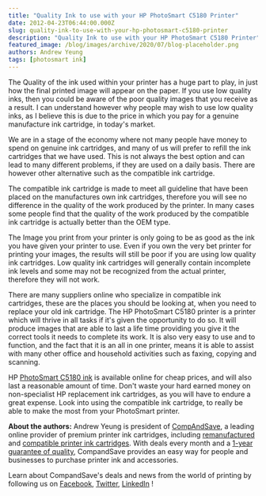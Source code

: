 ```yaml
---
title: "Quality Ink to use with your HP PhotoSmart C5180 Printer"
date: 2012-04-23T06:44:00.000Z
slug: quality-ink-to-use-with-your-hp-photosmart-c5180-printer
description: "Quality Ink to use with your HP PhotoSmart C5180 Printer"
featured_image: /blog/images/archive/2020/07/blog-placeholder.png
authors: Andrew Yeung
tags: [photosmart ink]
---
```


The Quality of the ink used within your printer has a huge part to play, in just how the final printed image will appear on the paper. If you use low quality inks, then you could be aware of the poor quality images that you receive as a result. I can understand however why people may wish to use low quality inks, as I believe this is due to the price in which you pay for a genuine manufacture ink cartridge, in today's market. 

We are in a stage of the economy where not many people have money to spend on genuine ink cartridges, and many of us will prefer to refill the ink cartridges that we have used. This is not always the best option and can lead to many different problems, if they are used on a daily basis. There are however other alternative such as the compatible ink cartridge. 

The compatible ink cartridge is made to meet all guideline that have been placed on the manufactures own ink cartridges, therefore you will see no difference in the quality of the work produced by the printer. In many cases some people find that the quality of the work produced by the compatible ink cartridge is actually better than the OEM type. 

The Image you print from your printer is only going to be as good as the ink you have given your printer to use. Even if you own the very bet printer for printing your images, the results will still be poor if you are using low quality ink cartridges. Low quality ink cartridges will generally contain incomplete ink levels and some may not be recognized from the actual printer, therefore they will not work. 

There are many suppliers online who specialize in compatible ink cartridges, these are the places you should be looking at, when you need to replace your old ink cartridge. The HP PhotoSmart C5180 printer is a printer which will thrive in all tasks if it's given the opportunity to do so. It will produce images that are able to last a life time providing you give it the correct tools it needs to complete its work. It is also very easy to use and to function, and the fact that it is an all in one printer, means it is able to assist with many other office and household activities such as faxing, copying and scanning. 

HP [PhotoSmart C5180 ink](https://www.compandsave.com/hp/photosmart/c5180-ink-cartridges) is available online for cheap prices, and will also last a reasonable amount of time. Don't waste your hard earned money on non-specialist HP replacement ink cartridges, as you will have to endure a great expense. Look into using the compatible ink cartridge, to really be able to make the most from your PhotoSmart printer.

  
**About the authors:** Andrew Yeung is president of [CompAndSave](https://www.compandsave.com/), a leading online provider of premium printer ink cartridges, including [remanufactured](https://www.compandsave.com/help) and [compatible printer ink cartridges](https://www.compandsave.com/help). With deals every month and a [1-year guarantee of quality](https://www.compandsave.com/help), CompandSave provides an easy way for people and businesses to purchase printer ink and accessories.

Learn about CompandSave's deals and news from the world of printing by following us on [Facebook](https://www.facebook.com/compandsave.ink), [Twitter](https://twitter.com/compandsave), [LinkedIn](https://www.linkedin.com) !